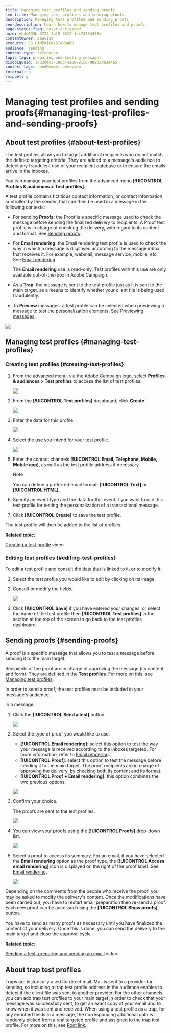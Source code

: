 ```yaml
---
title: Managing test profiles and sending proofs
seo-title: Managing test profiles and sending proofs
description: Managing test profiles and sending proofs
seo-description: Learn how to manage test profiles and proofs.
page-status-flag: never-activated
uuid: eb4d893b-3724-4b15-9312-1ec74784368d
contentOwner: sauviat
products: SG_CAMPAIGN/STANDARD
audience: sending
content-type: reference
topic-tags: preparing-and-testing-messages
discoiquuid: 37320ec5-196c-4260-8156-98932da3e4a5
context-tags: seedMember,overview
internal: n
snippet: y
---
```


# Managing test profiles and sending proofs{#managing-test-profiles-and-sending-proofs}

## About test profiles {#about-test-profiles}

The test profiles allow you to target additional recipients who do not match the defined targeting criteria. They are added to a message's audience to detect any fraudulent use of your recipient database or to ensure the emails arrive in the inboxes.

You can manage your test profiles from the advanced menu **[!UICONTROL Profiles & audiences > Test profiles]**.

A test profile contains fictitious contact information, or contact information controlled by the sender, that can then be used in a message in the following contexts:

* For sending **Proofs**: the Proof is a specific message used to check the message before sending the finalized delivery to recipients. A Proof test profile is in charge of checking the delivery, with regard to its content and format. See [Sending proofs](../../sending/using/managing-test-profiles-and-sending-proofs.md#sending-proofs).
* For **Email rendering**: the Email rendering test profile is used to check the way in which a message is displayed according to the message inbox that receives it. For example, webmail, message service, mobile, etc. See [Email rendering](../../sending/using/email-rendering.md).

  The **Email rendering** use is read-only. Test profiles with this use are only available out-of-the-box in Adobe Campaign.

* As a **Trap**: the message is sent to the test profile just as it is sent to the main target, as a means to identify whether your client file is being used fraudulently.
* To **Preview** messages: a test profile can be selected when previewing a message to test the personalization elements. See [Previewing messages](/help/sending/using/previewing-messages.md).

![](assets/test_profile.png)

## Managing test profiles {#managing-test-profiles}

### Creating test profiles {#creating-test-profiles}

1. From the advanced menu, via the Adobe Campaign logo, select **Profiles & audiences > Test profiles** to access the list of test profiles. 

   ![](assets/test_profile_creation_1.png)

1. From the **[!UICONTROL Test profiles]** dashboard, click **Create**.

   ![](assets/test_profile_creation_2.png)

1. Enter the data for this profile.

   ![](assets/test_profile_creation_3.png)

1. Select the use you intend for your test profile.

   ![](assets/test_profile_creation_4.png)

1. Enter the contact channels **[!UICONTROL Email, Telephone, Mobile, Mobile app]**, as well as the test profile address if necessary.

   >[!NOTE]
   >
   >You can define a preferred email format: **[!UICONTROL Text]** or **[!UICONTROL HTML]**.

1. Specify an event type and the data for this event if you want to use this test profile for testing the personalization of a transactional message.
1. Click **[!UICONTROL Create]** to save the test profile.

The test profile will then be added to the list of profiles.

**Related topic:**

[Creating a test profile](https://helpx.adobe.com/campaign/kt/acs/using/acs-test-profiles-feature-video-use.html) video

### Editing test profiles {#editing-test-profiles}

To edit a test profile and consult the data that is linked to it, or to modify it:

1. Select the test profile you would like to edit by clicking on its image.
1. Consult or modify the fields.

   ![](assets/test_profile_edit.png)

1. Click **[!UICONTROL Save]** if you have entered your changes, or select the name of the test profile then **[!UICONTROL Test profiles]** in the section at the top of the screen to go back to the test profiles dashboard.

## Sending proofs {#sending-proofs}

A proof is a specific message that allows you to test a message before sending it to the main target.

Recipients of the proof are in charge of approving the message (its content and form). They are defined in the **Test profiles**. For more on this, see [Managing test profiles](../../sending/using/managing-test-profiles-and-sending-proofs.md#managing-test-profiles).

In order to send a proof, the test profiles must be included in your message's audience.

In a message:

1. Click the **[!UICONTROL Send a test]** button.

   ![](assets/bat_select.png)

1. Select the type of proof you would like to use:

    * **[!UICONTROL Email rendering]**: select this option to test the way your message is received according to the inboxes targeted. For more information, refer to [Email rendering](../../sending/using/email-rendering.md).
    * **[!UICONTROL Proof]**: select this option to test the message before sending it to the main target. The proof recipients are in charge of approving the delivery, by checking both its content and its format.
    * **[!UICONTROL Proof + Email rendering]**: this option combines the two previous options.

   ![](assets/bat_select1.png)

1. Confirm your choice.

   The proofs are sent to the test profiles.

   ![](assets/bat_select2.png)

1. You can view your proofs using the **[!UICONTROL Proofs]** drop-down list.

   ![](assets/bat_view.png)

1. Select a proof to access its summary. For an email, if you have selected the **Email rendering** option as the proof type, the **[!UICONTROL Access email rendering]** icon is displayed on the right of the proof label. See [Email rendering](../../sending/using/email-rendering.md).

   ![](assets/bat_view2.png)

Depending on the comments from the people who receive the proof, you may be asked to modify the delivery's content. Once the modifications have been carried out, you have to restart email preparation then re-send a proof. Each new proof can be accessed using the **[!UICONTROL Show proofs]** button.

You have to send as many proofs as necessary until you have finalized the content of your delivery. Once this is done, you can send the delivery to the main target and close the approval cycle.

**Related topic:**

[Sending a test, preparing and sending an email](https://helpx.adobe.com/campaign/kt/acs/using/acs-sending-test-preparing-sending-email-feature-video-use.html) video

## About trap test profiles

Traps are historically used for direct mail. Mail is sent to a provider for sending, so including a trap test profile address in the audience enables to detect if the client file was sent to another provider.
For the other channels, you can add trap test profiles to your main target in order to check that your message was successfully sent, to get an exact copy of your email and to know when it was sent and received.
When using a test profile as a trap, for any enriched fields in a message, the corresponding additional data is randomly picked from a real targeted profile and assigned to the trap test profile.
For more on this, see [Root link](.../.../channels/using/defining-the-direct-mail-audience.md).

